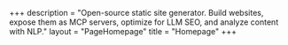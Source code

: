 +++
description = "Open-source static site generator. Build websites, expose them as MCP servers, optimize for LLM SEO, and analyze content with NLP."
layout = "PageHomepage"
title = "Homepage"
+++
